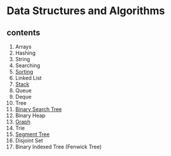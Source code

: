 # Data Structures and Algorithms

## contents
  1. Arrays
  2. Hashing
  3. String
  4. Searching
  5. [Sorting](https://github.com/Jigyansu-Nanda/Data-Structures-and-Algorithms/tree/master/05.%20Sorting)
  6. Linked List
  7. [Stack](https://github.com/Jigyansu-Nanda/Data-Structures-and-Algorithms/tree/master/07.%20Stack)
  8. Queue
  9. Deque
  10. Tree
  11. [Binary Search Tree](https://github.com/Jigyansu-Nanda/Data-Structures-and-Algorithms/tree/master/11.%20Binary%20Search%20Tree)
  12. Binary Heap
  13. [Graph](https://github.com/Jigyansu-Nanda/Data-Structures-and-Algorithms/tree/master/13.%20Graph)
  14. Trie
  15. [Segment Tree](https://github.com/Jigyansu-Nanda/Data-Structures-and-Algorithms/tree/master/15.%20Segment%20Tree)
  16. Disjoint Set
  17. Binary Indexed Tree (Fenwick Tree)

